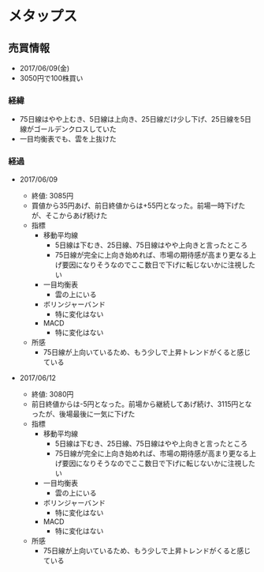 # メタップス
## 売買情報
- 2017/06/09(金)
- 3050円で100株買い

### 経緯
- 75日線はやや上むき、5日線は上向き、25日線だけ少し下げ、25日線を5日線がゴールデンクロスしていた
- 一目均衡表でも、雲を上抜けた

### 経過
- 2017/06/09
    - 終値: 3085円
    - 買値から35円あげ、前日終値からは+55円となった。前場一時下げたが、そこからあげ続けた
    - 指標
      - 移動平均線
        - 5日線は下むき、25日線、75日線はやや上向きと言ったところ
        - 75日線が完全に上向き始めれば、市場の期待感が高まり更なる上げ要因になりそうなのでここ数日で下げに転じないかに注視したい
      - 一目均衡表
        - 雲の上にいる
      - ボリンジャーバンド
        - 特に変化はない
      - MACD
        - 特に変化はない
    - 所感
      - 75日線が上向いているため、もう少しで上昇トレンドがくると感じている

- 2017/06/12
    - 終値: 3080円
    - 前日終値からは-5円となった。前場から継続してあげ続け、3115円となったが、後場最後に一気に下げた
    - 指標
      - 移動平均線
        - 5日線は下むき、25日線、75日線はやや上向きと言ったところ
        - 75日線が完全に上向き始めれば、市場の期待感が高まり更なる上げ要因になりそうなのでここ数日で下げに転じないかに注視したい
      - 一目均衡表
        - 雲の上にいる
      - ボリンジャーバンド
        - 特に変化はない
      - MACD
        - 特に変化はない
    - 所感
      - 75日線が上向いているため、もう少しで上昇トレンドがくると感じている
